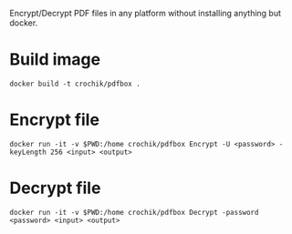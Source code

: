 Encrypt/Decrypt PDF files in any platform without installing anything but docker. 

# Build image
```docker build -t crochik/pdfbox .```

# Encrypt file
```docker run -it -v $PWD:/home crochik/pdfbox Encrypt -U <password> -keyLength 256 <input> <output>```

# Decrypt file
```docker run -it -v $PWD:/home crochik/pdfbox Decrypt -password <password> <input> <output>```